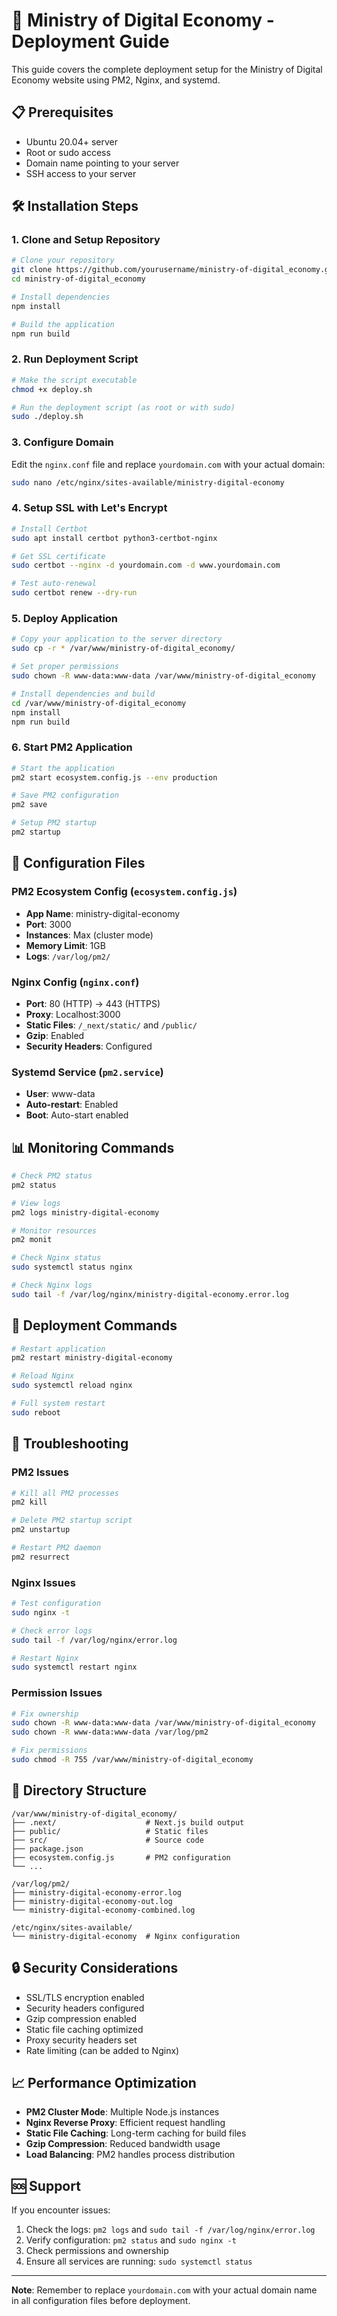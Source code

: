 # 🚀 Ministry of Digital Economy - Deployment Guide

This guide covers the complete deployment setup for the Ministry of Digital Economy website using PM2, Nginx, and systemd.

## 📋 Prerequisites

- Ubuntu 20.04+ server
- Root or sudo access
- Domain name pointing to your server
- SSH access to your server

## 🛠️ Installation Steps

### 1. Clone and Setup Repository

```bash
# Clone your repository
git clone https://github.com/yourusername/ministry-of-digital_economy.git
cd ministry-of-digital_economy

# Install dependencies
npm install

# Build the application
npm run build
```

### 2. Run Deployment Script

```bash
# Make the script executable
chmod +x deploy.sh

# Run the deployment script (as root or with sudo)
sudo ./deploy.sh
```

### 3. Configure Domain

Edit the `nginx.conf` file and replace `yourdomain.com` with your actual domain:

```bash
sudo nano /etc/nginx/sites-available/ministry-digital-economy
```

### 4. Setup SSL with Let's Encrypt

```bash
# Install Certbot
sudo apt install certbot python3-certbot-nginx

# Get SSL certificate
sudo certbot --nginx -d yourdomain.com -d www.yourdomain.com

# Test auto-renewal
sudo certbot renew --dry-run
```

### 5. Deploy Application

```bash
# Copy your application to the server directory
sudo cp -r * /var/www/ministry-of-digital_economy/

# Set proper permissions
sudo chown -R www-data:www-data /var/www/ministry-of-digital_economy

# Install dependencies and build
cd /var/www/ministry-of-digital_economy
npm install
npm run build
```

### 6. Start PM2 Application

```bash
# Start the application
pm2 start ecosystem.config.js --env production

# Save PM2 configuration
pm2 save

# Setup PM2 startup
pm2 startup
```

## 🔧 Configuration Files

### PM2 Ecosystem Config (`ecosystem.config.js`)
- **App Name**: ministry-digital-economy
- **Port**: 3000
- **Instances**: Max (cluster mode)
- **Memory Limit**: 1GB
- **Logs**: `/var/log/pm2/`

### Nginx Config (`nginx.conf`)
- **Port**: 80 (HTTP) → 443 (HTTPS)
- **Proxy**: Localhost:3000
- **Static Files**: `/_next/static/` and `/public/`
- **Gzip**: Enabled
- **Security Headers**: Configured

### Systemd Service (`pm2.service`)
- **User**: www-data
- **Auto-restart**: Enabled
- **Boot**: Auto-start enabled

## 📊 Monitoring Commands

```bash
# Check PM2 status
pm2 status

# View logs
pm2 logs ministry-digital-economy

# Monitor resources
pm2 monit

# Check Nginx status
sudo systemctl status nginx

# Check Nginx logs
sudo tail -f /var/log/nginx/ministry-digital-economy.error.log
```

## 🔄 Deployment Commands

```bash
# Restart application
pm2 restart ministry-digital-economy

# Reload Nginx
sudo systemctl reload nginx

# Full system restart
sudo reboot
```

## 🚨 Troubleshooting

### PM2 Issues
```bash
# Kill all PM2 processes
pm2 kill

# Delete PM2 startup script
pm2 unstartup

# Restart PM2 daemon
pm2 resurrect
```

### Nginx Issues
```bash
# Test configuration
sudo nginx -t

# Check error logs
sudo tail -f /var/log/nginx/error.log

# Restart Nginx
sudo systemctl restart nginx
```

### Permission Issues
```bash
# Fix ownership
sudo chown -R www-data:www-data /var/www/ministry-of-digital_economy
sudo chown -R www-data:www-data /var/log/pm2

# Fix permissions
sudo chmod -R 755 /var/www/ministry-of-digital_economy
```

## 📁 Directory Structure

```
/var/www/ministry-of-digital_economy/
├── .next/                    # Next.js build output
├── public/                   # Static files
├── src/                      # Source code
├── package.json
├── ecosystem.config.js       # PM2 configuration
└── ...

/var/log/pm2/
├── ministry-digital-economy-error.log
├── ministry-digital-economy-out.log
└── ministry-digital-economy-combined.log

/etc/nginx/sites-available/
└── ministry-digital-economy  # Nginx configuration
```

## 🔒 Security Considerations

- SSL/TLS encryption enabled
- Security headers configured
- Gzip compression enabled
- Static file caching optimized
- Proxy security headers set
- Rate limiting (can be added to Nginx)

## 📈 Performance Optimization

- **PM2 Cluster Mode**: Multiple Node.js instances
- **Nginx Reverse Proxy**: Efficient request handling
- **Static File Caching**: Long-term caching for build files
- **Gzip Compression**: Reduced bandwidth usage
- **Load Balancing**: PM2 handles process distribution

## 🆘 Support

If you encounter issues:

1. Check the logs: `pm2 logs` and `sudo tail -f /var/log/nginx/error.log`
2. Verify configuration: `pm2 status` and `sudo nginx -t`
3. Check permissions and ownership
4. Ensure all services are running: `sudo systemctl status`

---

**Note**: Remember to replace `yourdomain.com` with your actual domain name in all configuration files before deployment.

